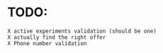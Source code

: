 # TODO:
    X active experiments validation (should be one)
    X actually find the right offer
    X Phone number validation

